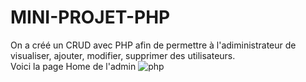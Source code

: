# MINI-PROJET-PHP

On a créé un CRUD avec PHP afin de permettre à l'adiministrateur de visualiser, ajouter, modifier, supprimer des utilisateurs.
<br> 
Voici la page Home de l'admin
![php](https://user-images.githubusercontent.com/80357350/151228317-2b7536d3-d5d8-40a8-8f4c-6f105b67bbb9.PNG)​
